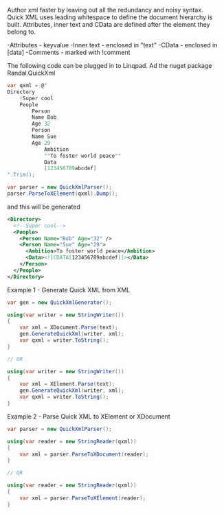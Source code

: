 Author xml faster by leaving out all the redundancy and noisy syntax.  
Quick XML uses leading whitespace to define the document hierarchy is built.
Attributes, inner text and CData are defined after the element they belong to.

-Attributes - key<space>value<eol>
-Inner text - enclosed in "text"
-CData - enclosed in [data]
-Comments - marked with !comment

The following code can be plugged in to Linqpad.
Ad the nuget package Randal.QuickXml
```csharp
var qxml = @"
Directory
	!Super cool
	People
		Person
		Name Bob
		Age 32
		Person
		Name Sue
		Age 29
			Ambition
			""To foster world peace""
			Data
			[123456789abcdef]
".Trim();

var parser = new QuickXmlParser();
parser.ParseToXElement(qxml).Dump();
```
and this will be generated
```xml
<Directory>
  <!--Super cool-->
  <People>
    <Person Name="Bob" Age="32" />
    <Person Name="Sue" Age="29">
      <Ambition>To foster world peace</Ambition>
      <Data><![CDATA[123456789abcdef]]></Data>
    </Person>
  </People>
</Directory>
```


Example 1 - Generate Quick XML from XML
```csharp
var gen = new QuickXmlGenerator();

using(var writer = new StringWriter())
{
	var xml = XDocument.Parse(text);
	gen.GenerateQuickXml(writer, xml);
	var qxml = writer.ToString();
}

// OR

using(var writer = new StringWriter())
{
	var xml = XElement.Parse(text);
	gen.GenerateQuickXml(writer, xml);
	var qxml = writer.ToString();
}
```

Example 2 - Parse Quick XML to XElement or XDocument
```csharp
var parser = new QuickXmlParser();

using(var reader = new StringReader(qxml))
{
	var xml = parser.ParseToXDocument(reader);
}

// OR

using(var reader = new StringReader(qxml))
{
	var xml = parser.ParseToXElement(reader);
}
```
